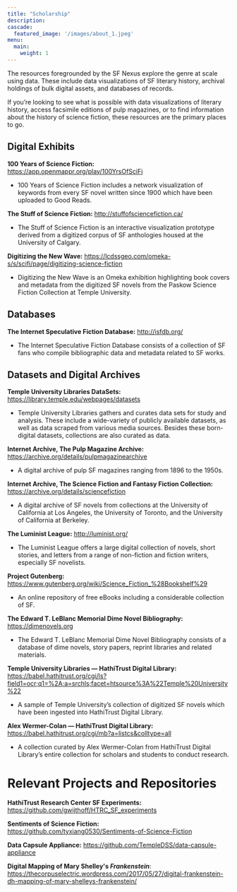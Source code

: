 ```yaml
---
title: "Scholarship"
description: 
cascade:
  featured_image: '/images/about_1.jpeg'
menu:
  main:
    weight: 1
---
```

The resources foregrounded by the SF Nexus explore the genre at scale using data. These include data visualizations of SF literary history, archival holdings of bulk digital assets, and databases of records.  

If you’re looking to see what is possible with data visualizations of literary history, access facsimile editions of pulp magazines, or to find information about the history of science fiction, these resources are the primary places to go.

## Digital Exhibits
**100 Years of Science Fiction:** https://app.openmappr.org/play/100YrsOfSciFi
- 100 Years of Science Fiction includes a network visualization of keywords from every SF novel written since 1900 which have been uploaded to Good Reads. 

**The Stuff of Science Fiction:** http://stuffofsciencefiction.ca/
- The Stuff of Science Fiction is an interactive visualization prototype derived from a digitized corpus of SF anthologies housed at the University of Calgary.

**Digitizing the New Wave:** https://lcdssgeo.com/omeka-s/s/scifi/page/digitizing-science-fiction 
- Digitizing the New Wave is an Omeka exhibition highlighting book covers and metadata from the digitized SF novels from the Paskow Science Fiction Collection at Temple University.  

## Databases
**The Internet Speculative Fiction Database:** http://isfdb.org/ 
- The Internet Speculative Fiction Database consists of a collection of SF fans who compile bibliographic data and metadata related to SF works. 

## Datasets and Digital Archives
**Temple University Libraries DataSets:** https://library.temple.edu/webpages/datasets
- Temple University Libraries gathers and curates data sets for study and analysis. These include a wide-variety of publicly available datasets, as well as data scraped from various media sources. Besides these born-digital datasets, collections are also curated as data.

**Internet Archive, The Pulp Magazine Archive:** https://archive.org/details/pulpmagazinearchive
- A digital archive of pulp SF magazines ranging from 1896 to the 1950s. 

**Internet Archive, The Science Fiction and Fantasy Fiction Collection:** https://archive.org/details/sciencefiction 
- A digital archive of SF novels from collections at the University of California at Los Angeles, the University of Toronto, and the University of California at Berkeley. 

**The Luminist League:** http://luminist.org/ 
- The Luminist League offers a large digital collection of novels, short stories, and letters from a range of non-fiction and fiction writers, especially SF novelists. 

**Project Gutenberg:** https://www.gutenberg.org/wiki/Science_Fiction_%28Bookshelf%29 
- An online repository of free eBooks including a considerable collection of SF. 

**The Edward T. LeBlanc Memorial Dime Novel Bibliography:** https://dimenovels.org 
- The Edward T. LeBlanc Memorial Dime Novel Bibliography consists of a database of dime novels, story papers, reprint libraries and related materials. 

**Temple University Libraries — HathiTrust Digital Library:** https://babel.hathitrust.org/cgi/ls?field1=ocr;q1=%2A;a=srchls;facet=htsource%3A%22Temple%20University%22 
- A sample of Temple University’s collection of digitized SF novels which have been ingested into HathiTrust Digital Library. 

**Alex Wermer-Colan — HathiTrust Digital Library:** https://babel.hathitrust.org/cgi/mb?a=listcs&colltype=all
- A collection curated by Alex Wermer-Colan from HathiTrust Digital Library’s  entire collection for scholars and students to conduct research. 

# Relevant Projects and Repositories
**HathiTrust Research Center SF Experiments:** https://github.com/gwijthoff/HTRC_SF_experiments

**Sentiments of Science Fiction:** https://github.com/tyxiang0530/Sentiments-of-Science-Fiction

**Data Capsule Appliance:** https://github.com/TempleDSS/data-capsule-appliance

**Digital Mapping of Mary Shelley's *Frankenstein***: https://thecorpuselectric.wordpress.com/2017/05/27/digital-frankenstein-dh-mapping-of-mary-shelleys-frankenstein/







